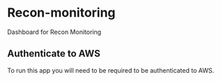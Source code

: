 # Recon-monitoring

Dashboard for Recon Monitoring

## Authenticate to AWS
To run this app you will need to be required to be authenticated to AWS. 
